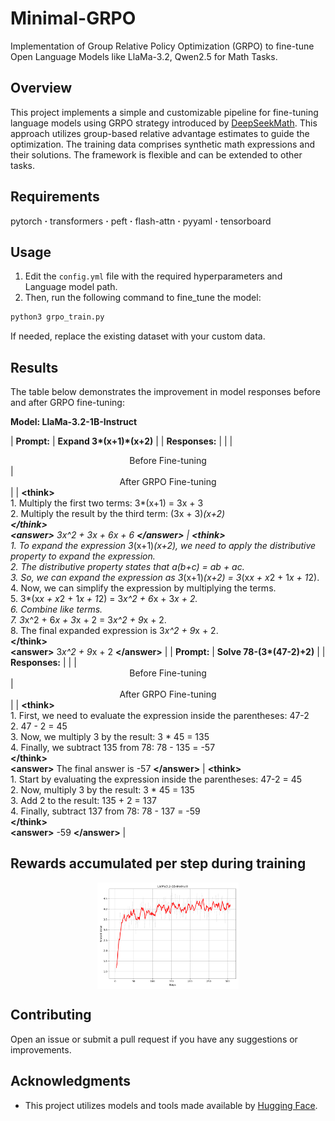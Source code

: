 # Minimal-GRPO
Implementation of Group Relative Policy Optimization (GRPO) to fine-tune Open Language Models like LlaMa-3.2, Qwen2.5 for Math Tasks.


## Overview
This project implements a simple and customizable pipeline for fine-tuning language models using GRPO strategy introduced by [DeepSeekMath](https://arxiv.org/abs/2402.03300). This approach utilizes group-based relative advantage estimates to guide the optimization. The training data comprises synthetic math expressions and their solutions. The framework is flexible and can be extended to other tasks.

## Requirements
pytorch **·** transformers **·** peft **·** flash-attn **·** pyyaml **·** tensorboard

## Usage

1. Edit the `config.yml` file with the required hyperparameters and Language model path.
2. Then, run the following command to fine_tune the model:
```bash
python3 grpo_train.py
```
If needed, replace the existing dataset with your custom data.

## Results
The table below demonstrates the improvement in model responses before and after GRPO fine-tuning:

**Model: LlaMa-3.2-1B-Instruct**

|  **Prompt:**  | **Expand 3\*(x+1)\*(x+2)** |
|  **Responses:** | |
| <div align="center">Before Fine-tuning</div> | <div align="center">After GRPO Fine-tuning</div> |
| **\<think>**<br>1. Multiply the first two terms: 3*(x+1) = 3x + 3<br>2. Multiply the result by the third term: (3x + 3)*(x+2)<br>**\</think>**<br>**\<answer>** 3x^2 + 3x + 6x + 6 **\</answer>** | **\<think>**<br>1. To expand the expression 3*(x+1)*(x+2), we need to apply the distributive property to expand the expression.<br>2. The distributive property states that a(b+c) = ab + ac.<br>3. So, we can expand the expression as 3*(x+1)*(x+2) = 3*(x*x + x*2 + 1*x + 1*2).<br>4. Now, we can simplify the expression by multiplying the terms.<br>5. 3*(x*x + x*2 + 1*x + 1*2) = 3*x^2 + 6*x + 3*x + 2.<br>6. Combine like terms.<br>7. 3*x^2 + 6*x + 3*x + 2 = 3*x^2 + 9*x + 2.<br>8. The final expanded expression is 3*x^2 + 9*x + 2.<br>**\</think>**<br>**\<answer>** 3*x^2 + 9*x + 2 **\</answer>** |
|  **Prompt:**  | **Solve 78-(3\*(47-2)+2)** |
|  **Responses:** | |
| <div align="center">Before Fine-tuning</div> | <div align="center">After GRPO Fine-tuning</div> |
| **\<think>**<br>1. First, we need to evaluate the expression inside the parentheses: 47-2<br>2. 47 - 2 = 45<br>3. Now, we multiply 3 by the result: 3 * 45 = 135<br>4. Finally, we subtract 135 from 78: 78 - 135 = -57<br>**\</think>**<br> **\<answer>** The final answer is -57 **\</answer>** | **\<think>**<br>1. Start by evaluating the expression inside the parentheses: 47-2 = 45<br>2. Now, multiply 3 by the result: 3 * 45 = 135<br>3. Add 2 to the result: 135 + 2 = 137<br>4. Finally, subtract 137 from 78: 78 - 137 = -59<br>**\</think>**<br> **\<answer>** -59 **\</answer>** |
<!-- ------------------------------------
------------------------------------
**Model: Qwen2.5-0.5B-Instruct**
| Before Fine-tuning | After GRPO Fine-tuning |
|---|---|
|  **Prompt:**  | **Expand 3\*(x+1)\*(x+2)** |
| **\<think>**<br>1. Multiply the first two terms: 3*(x+1) = 3x + 3<br>2. Multiply the result by the third term: (3x + 3)*(x+2)<br>**\</think>**<br>**\<answer>** 3x^2 + 3x + 6x + 6 **\</answer>** | **\<think>**<br>1: First, I'll distribute 3 to (x+1)*(x+2)<br>2: This gives 3(x^2 + 2x + x + 2)<br>3: Simplifying the inner expression: 3(x^2 + 3x + 2)<br>4: Distributing the 3: 3x^2 + 9x + 6<br>**\</think>**<br> **\<answer>** 3x^2 + 9x + 6 **\</answer>** |
|  **Prompt:**  | **Solve 78-(3*(47-2)+2)** |
| **\<think>**<br>1. First, we need to evaluate the expression inside the parentheses: 47-2<br>2. 47 - 2 = 45<br>3. Now, we multiply 3 by the result: 3 * 45 = 135<br>4. Finally, we subtract 135 from 78: 78 - 135 = -57<br>**\</think>**<br> **\<answer>** -57 **\</answer>** | **\<think>**<br>1: First, I'll calculate 47-2 = 45<br>2: Then, 3*45 = 135<br>3: Next, 135+2 = 137<br>4: Finally, 78-137 = -59<br>**\</think>**<br> **\<answer>** -59 **\</answer>** | -->

## Rewards accumulated per step during training

<div align="center">
  <div style="display: flex; justify-content: center;">
    <img src="./results/llama.png" alt="Reward during training" width="45%" />
    
  </div>
</div>

## Contributing
Open an issue or submit a pull request if you have any suggestions or improvements.

## Acknowledgments
- This project utilizes models and tools made available by [Hugging Face](https://huggingface.co/).

<!-- 

---------------------------------------
Expand 3*(x+1)*(x+2)
<think>
1. First, we need to multiply the two binomials (x+1) and (x+2).
2. To do this, we multiply each term in the first binomial by each term in the second binomial.
3. This gives us: x*x + x*2 + 1*x + 1*2
4. Simplifying this, we get: x^2 + 2x + x + 2
5. Combining like terms, we get: x^2 + 3x + 2
</think>
<answer>x^2 + 3x + 2</answer>
---------------------------------------
---------------------------------------
Solve 78-(3*(47-2)+2)
<think>
1. First, we need to evaluate the expression inside the parentheses: 47-2
2. 47 - 2 = 45
3. Now, we can substitute the result back into the original expression: 78 - (3 * 45)
4. Next, we need to multiply 3 and 45: 3 * 45 = 135
5. Now, we can substitute the result back into the expression: 78 - 135
6. Finally, we need to subtract 135 from 78: 78 - 135 = -57
</answer> -->
